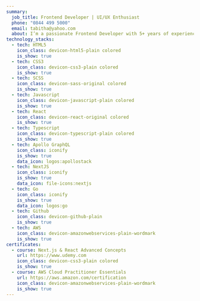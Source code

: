 ```yaml
---
summary:
  job_title: Frontend Developer | UI/UX Enthusiast
  phone: "0844 499 5000"
  email: tabitha@yahoo.com
  about: I’m a passionate Frontend Developer with 5+ years of experience crafting intuitive and engaging web experiences. Skilled in TypeScript, React, and Next.js, I specialize in building fast, accessible, and user-friendly applications. I have a strong eye for design and love bringing ideas to life through code.
technology_stacks:
  - tech: HTML5
    icon_class: devicon-html5-plain colored
    is_show: true
  - tech: CSS3
    icon_class: devicon-css3-plain colored
    is_show: true
  - tech: SCSS
    icon_class: devicon-sass-original colored
    is_show: true
  - tech: Javascript
    icon_class: devicon-javascript-plain colored
    is_show: true
  - tech: React
    icon_class: devicon-react-original colored
    is_show: true
  - tech: Typescript
    icon_class: devicon-typescript-plain colored
    is_show: true
  - tech: Apollo GraphQL
    icon_class: iconify
    is_show: true
    data_icon: logos:apollostack
  - tech: NextJS
    icon_class: iconify
    is_show: true
    data_icon: file-icons:nextjs
  - tech: Go
    icon_class: iconify
    is_show: true
    data_icon: logos:go
  - tech: Github
    icon_class: devicon-github-plain
    is_show: true
  - tech: AWS
    icon_class: devicon-amazonwebservices-plain-wordmark
    is_show: true
certificates:
  - course: Next.js & React Advanced Concepts
    url: https://www.udemy.com
    icon_class: devicon-css3-plain colored
    is_show: true
  - course: AWS Cloud Practitioner Essentials
    url: https://aws.amazon.com/certification
    icon_class: devicon-amazonwebservices-plain-wordmark
    is_show: true
---
```

